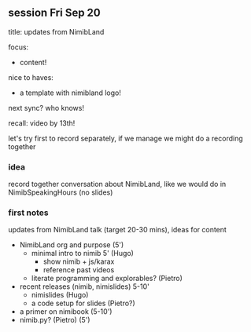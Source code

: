 ## session Fri Sep 20

title: updates from NimibLand

focus:
- content!

nice to haves:
- a template with nimibland logo!

next sync? who knows!

recall: video by 13th!

let's try first to record separately, if we manage we might do a recording together

### idea

record together conversation about NimibLand, like we would do in NimibSpeakingHours (no slides)

### first notes

updates from NimibLand talk (target 20-30 mins), ideas for content
- NimibLand org and purpose (5')
  - minimal intro to nimib 5' (Hugo)
    - show nimib + js/karax
    - reference past videos
  - literate programming and explorables? (Pietro)
- recent releases (nimib, nimislides) 5-10'
  - nimislides (Hugo)
  - a code setup for slides (Pietro?)
- a primer on nimibook (5-10')
- nimib.py? (Pietro) (5')
